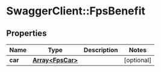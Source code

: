 # SwaggerClient::FpsBenefit

## Properties
Name | Type | Description | Notes
------------ | ------------- | ------------- | -------------
**car** | [**Array&lt;FpsCar&gt;**](FpsCar.md) |  | [optional] 

